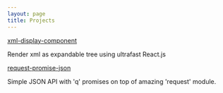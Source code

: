```yaml
---
layout: page
title: Projects
---
```


[xml-display-component]

Render xml as expandable tree using ultrafast React.js

[request-promise-json]

Simple JSON API with 'q' promises on top of amazing 'request' module.


[xml-display-component]: https://github.com/marushkevych/xml-display-component
[request-promise-json]: https://github.com/marushkevych/request-promise-json
